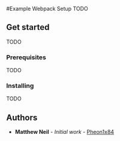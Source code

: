 #Example Webpack Setup
TODO

## Get started
TODO

### Prerequisites
TODO

### Installing
TODO

## Authors

* **Matthew Neil** - *Initial work* - [Pheon1x84](https://github.com/Phoen1x84)